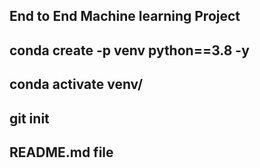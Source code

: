 ## End to End Machine learning Project

## conda create -p venv python==3.8 -y

## conda activate venv/

## git init

## README.md file

## 
